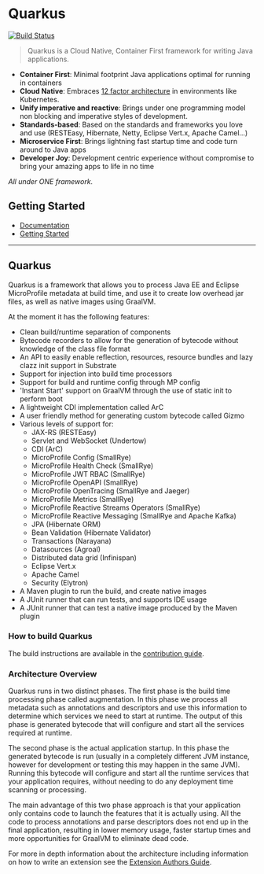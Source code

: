 # Quarkus

[![Build Status](https://dev.azure.com/protean-ci/Quarkus/_apis/build/status/quarkusio.quarkus)](https://dev.azure.com/protean-ci/Quarkus/_build/latest?definitionId=7)

> Quarkus is a Cloud Native, Container First framework for writing Java applications.


* **Container First**: 
Minimal footprint Java applications optimal for running in containers
* **Cloud Native**:
Embraces [12 factor architecture](https://12factor.net) in environments like Kubernetes.
* **Unify imperative and reactive**:
Brings under one programming model non blocking and imperative styles of development.
* **Standards-based**:
Based on the standards and frameworks you love and use (RESTEasy, Hibernate, Netty, Eclipse Vert.x, Apache Camel...)
* **Microservice First**:
Brings lightning fast startup time and code turn around to Java apps
* **Developer Joy**:
Development centric experience without compromise to bring your amazing apps to life in no time

_All under ONE framework._

## Getting Started

* [Documentation](http://10.0.144.40/nfs/quarkus/)
* [Getting Started](http://10.0.144.40/nfs/quarkus/getting-started-guide.html)

---

## Quarkus

Quarkus is a framework that allows you to process Java EE and Eclipse MicroProfile metadata at build time,
and use it to create low overhead jar files, as well as native images using GraalVM.

At the moment it has the following features:

- Clean build/runtime separation of components
- Bytecode recorders to allow for the generation of bytecode without knowledge of the class file format
- An API to easily enable reflection, resources, resource bundles and lazy clazz init support in Substrate
- Support for injection into build time processors
- Support for build and runtime config through MP config
- 'Instant Start' support on GraalVM through the use of static init to perform boot
- A lightweight CDI implementation called ArC
- A user friendly method for generating custom bytecode called Gizmo
- Various levels of support for:
    - JAX-RS (RESTEasy)
    - Servlet and WebSocket (Undertow) 
    - CDI (ArC)
    - MicroProfile Config (SmallRye)
    - MicroProfile Health Check (SmallRye)
    - MicroProfile JWT RBAC (SmallRye)
    - MicroProfile OpenAPI (SmallRye)
    - MicroProfile OpenTracing (SmallRye and Jaeger)
    - MicroProfile Metrics (SmallRye)
    - MicroProfile Reactive Streams Operators (SmallRye)
    - MicroProfile Reactive Messaging (SmallRye and Apache Kafka)
    - JPA (Hibernate ORM)
    - Bean Validation (Hibernate Validator)
    - Transactions (Narayana)
    - Datasources (Agroal)
    - Distributed data grid (Infinispan)
    - Eclipse Vert.x
    - Apache Camel
    - Security (Elytron)
- A Maven plugin to run the build, and create native images
- A JUnit runner that can run tests, and supports IDE usage
- A JUnit runner that can test a native image produced by the Maven plugin

### How to build Quarkus

The build instructions are available in the [contribution guide](CONTRIBUTING.md).

### Architecture Overview

Quarkus runs in two distinct phases. The first phase is the build time processing phase called augmentation. In this phase
we process all metadata such as annotations and descriptors and use this information to determine which services we
need to start at runtime. The output of this phase is generated bytecode that will configure and start all the
services required at runtime.

The second phase is the actual application startup. In this phase the generated bytecode is run (usually in a
completely different JVM instance, however for development or testing this may happen in the same JVM). Running this
bytecode will configure and start all the runtime services that your application requires, without needing to do any
deployment time scanning or processing.

The main advantage of this two phase approach is that your application only contains code to launch the features that
it is actually using. All the code to process annotations and parse descriptors does not end up in the final application,
resulting in lower memory usage, faster startup times and more opportunities for GraalVM to eliminate dead code.

For more in depth information about the architecture including information on how to write an extension see the
[Extension Authors Guide](docs/src/main/asciidoc/extension-authors-guide.adoc).



